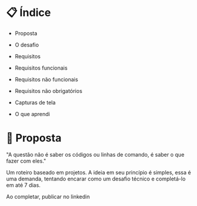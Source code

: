 # 📋 Índice

- Proposta

- O desafio

- Requisitos

- Requisitos funcionais

- Requisitos não funcionais

- Requisitos não obrigatórios

- Capturas de tela

- O que aprendi

# 🚀 Proposta 

⁠"A questão não é saber os códigos ou linhas de comando, é saber o que fazer com eles."

Um roteiro baseado em projetos. A ideia em seu princípio é simples, essa é uma demanda, tentando encarar como um desafio técnico e completá-lo em até 7 dias.

Ao completar, publicar no linkedin  


 


